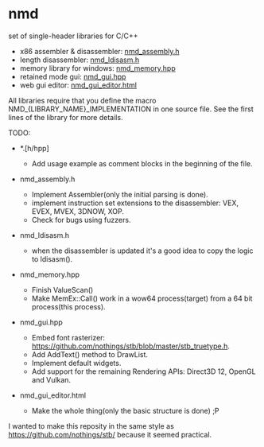 # nmd
set of single-header libraries for C/C++

- x86 assembler & disassembler: [nmd_assembly.h](nmd_assembly.h)
- length disassembler: [nmd_ldisasm.h](nmd_ldisasm.h)
- memory library for windows: [nmd_memory.hpp](nmd_memory.hpp)
- retained mode gui: [nmd_gui.hpp](nmd_gui.hpp)
- web gui editor: [nmd_gui_editor.html](nmd_gui_editor.html)

All libraries require that you define the macro NMD_{LIBRARY_NAME}_IMPLEMENTATION in one source file. See the first lines of the library for more details.

TODO:
 - *.[h/hpp]
   - Add usage example as comment blocks in the beginning of the file.

 - nmd_assembly.h
   - Implement Assembler(only the initial parsing is done).
   - implement instruction set extensions to the disassembler: VEX, EVEX, MVEX, 3DNOW, XOP.
   - Check for bugs using fuzzers.
   
 - nmd_ldisasm.h
   - when the disassembler is updated it's a good idea to copy the logic to ldisasm().
   
 - nmd_memory.hpp
   - Finish ValueScan()
   - Make MemEx::Call() work in a wow64 process(target) from a 64 bit process(this process).
   
 - nmd_gui.hpp
   - Embed font rasterizer: https://github.com/nothings/stb/blob/master/stb_truetype.h.
   - Add AddText() method to DrawList.
   - Implement default widgets.
   - Add support for the remaining Rendering APIs: Direct3D 12, OpenGL and Vulkan.
   
 - nmd_gui_editor.html
   - Make the whole thing(only the basic structure is done) ;P

I wanted to make this reposity in the same style as https://github.com/nothings/stb/ because it seemed practical.
